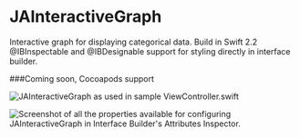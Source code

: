 # JAInteractiveGraph
Interactive graph for displaying categorical data.
Build in Swift 2.2
@IBInspectable and @IBDesignable support for styling directly in interface builder.

###Coming soon, Cocoapods support


![JAInteractiveGraph as used in sample ViewController.swift](https://www.dropbox.com/s/zjl9gcbwnfj1hj8/JAInteractiveGraph.png?dl=0)

![Screenshot of all the properties available for configuring JAInteractiveGraph in Interface Builder's Attributes Inspector.](https://www.dropbox.com/s/d28kblahnptc89r/JAInteractiveGraphInspectable.png?dl=0)